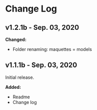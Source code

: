 # Change Log
## v1.2.1b - Sep. 03, 2020
**Changed:**
- Folder renaming: maquettes = models
## v1.1.1b - Sep. 03, 2020

Initial release.

**Added:**
- Readme
- Change log